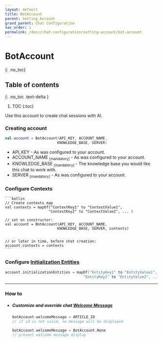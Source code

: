 ```yaml
---
layout: default
title: BotAccount
parent: Setting Account
grand_parent: Chat Configuration
nav_order: 1
permalink: /docs/chat-configuration/setting-account/bot-account
---
```


# BotAccount
{: .no_toc}

## Table of contents
{: .no_toc .text-delta }

1. TOC
{:toc}

Use this account to create chat sessions with AI.

### Creating account

```kotlin
val account = BotAccount(API_KEY, ACCOUNT_NAME,
                        KNOWLEDGE_BASE, SERVER)
```  

- API_KEY - As was configured to your account.
- ACCOUNT_NAME <sub>[mandatory]</sub> - As was configured to your account.
- KNOWLEDGE_BASE <sub>[mandatory]</sub> - The knowledge base you would like this chat to work with.
- SERVER <sub>[mandatory]</sub> - As was configured to your account.

### Configure Contexts

    ```kotlin
    // Create contexts map 
    val contexts = mapOf("ContextKey1" to "ContextValue1",
                        "ContextKey2" to "ContextValue2", ... )

    // set on constructor:
    val account = BotAccount(API_KEY, ACCOUNT_NAME,
                            KNOWLEDGE_BASE, SERVER, contexts)


    // or later in time, before chat creation:                           
    account.contexts = contexts
    ```

### Configure [Initialization Entities](/docs/chat-configuration/extra/bot-entities#initentities)
 ```kotlin
 account.initializationEntities = mapOf("EntityKey1" to "EntityValue1",
                                     "EntityKey2" to "EntityValue2", ... )
 ```
 ---

### How to
- ##### Customize and override chat [Welcome Message](/docs/chat-configuration/extra/welcome-message)

    ```kotlin
    botAccount.welcomeMessage = ARTICLE_ID 
    // if id is not valid, no message will be displayed
    
    botAccount.welcomeMessage = BotAccount.None 
    // prevent welcome message display                 
    ```

